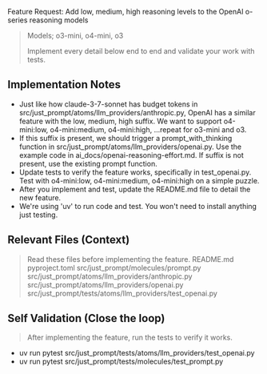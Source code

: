 Feature Request: Add low, medium, high reasoning levels to the OpenAI o-series reasoning models
> Models; o3-mini, o4-mini, o3
>
> Implement every detail below end to end and validate your work with tests.

## Implementation Notes

- Just like how claude-3-7-sonnet has budget tokens in src/just_prompt/atoms/llm_providers/anthropic.py, OpenAI has a similar feature with the low, medium, high suffix. We want to support o4-mini:low, o4-mini:medium, o4-mini:high, ...repeat for o3-mini and o3.
- If this suffix is present, we should trigger a prompt_with_thinking function in src/just_prompt/atoms/llm_providers/openai.py. Use the example code in ai_docs/openai-reasoning-effort.md. If suffix is not present, use the existing prompt function.
- Update tests to verify the feature works, specifically in test_openai.py. Test with o4-mini:low, o4-mini:medium, o4-mini:high on a simple puzzle.
- After you implement and test, update the README.md file to detail the new feature.
- We're using 'uv' to run code and test. You won't need to install anything just testing.

## Relevant Files (Context)
> Read these files before implementing the feature.
README.md
pyproject.toml
src/just_prompt/molecules/prompt.py
src/just_prompt/atoms/llm_providers/anthropic.py
src/just_prompt/atoms/llm_providers/openai.py
src/just_prompt/tests/atoms/llm_providers/test_openai.py

## Self Validation (Close the loop)
> After implementing the feature, run the tests to verify it works.
- uv run pytest src/just_prompt/tests/atoms/llm_providers/test_openai.py
- uv run pytest src/just_prompt/tests/molecules/test_prompt.py